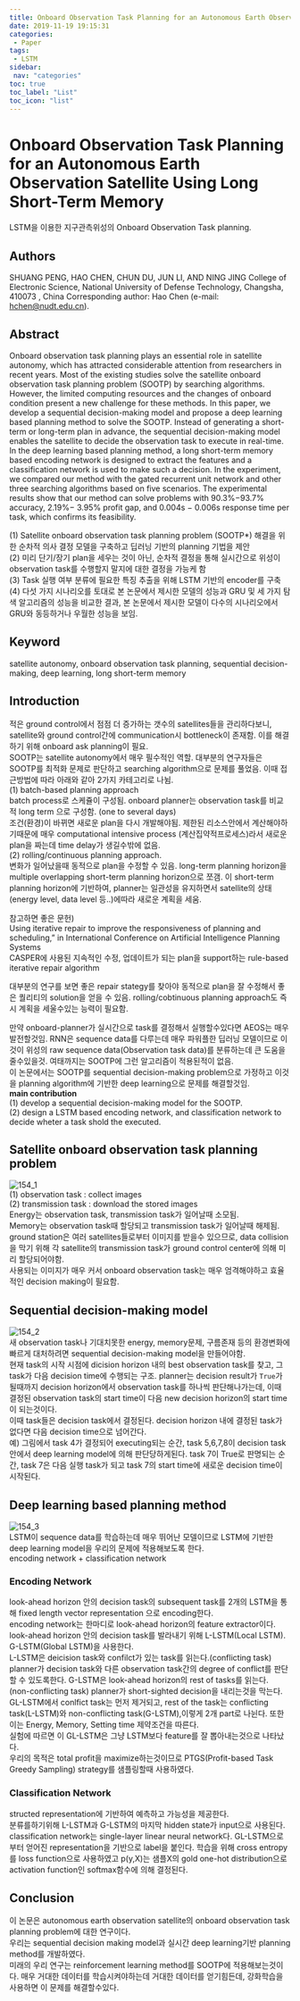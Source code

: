 ```yaml
---
title: Onboard Observation Task Planning for an Autonomous Earth Observation Satellite Using Long Short-Term Memory
date: 2019-11-19 19:15:31
categories: 
 - Paper
tags: 
 - LSTM
sidebar:
 nav: "categories"
toc: true
toc_label: "List"
toc_icon: "list"
---
```

# Onboard Observation Task Planning for an Autonomous Earth Observation Satellite Using Long Short-Term Memory
LSTM을 이용한 지구관측위성의 Onboard Observation Task planning.  

## Authors
SHUANG PENG, HAO CHEN, CHUN DU, JUN LI, AND NING JING College of Electronic Science, National University of Defense Technology, Changsha, 410073 , China Corresponding author: Hao Chen (e-mail: hchen@nudt.edu.cn). 

## Abstract
Onboard observation task planning plays an essential role in satellite autonomy, which has attracted considerable attention from researchers in recent years. Most of the existing studies solve the satellite onboard observation task planning problem (SOOTP) by searching algorithms. However, the limited computing resources and the changes of onboard condition present a new challenge for these methods. In this paper, we develop a sequential decision-making model and propose a deep learning based planning method to solve the SOOTP. Instead of generating a short-term or long-term plan in advance, the sequential decision-making model enables the satellite to decide the observation task to execute in real-time. In the deep learning based planning method, a long short-term memory based encoding network is designed to extract the features and a classification network is used to make such a decision. In the experiment, we compared our method with the gated recurrent unit network and other three searching algorithms based on five scenarios. The experimental results show that our method can solve problems with 90.3%−93.7% accuracy, 2.19%− 3.95% profit gap, and 0.004s − 0.006s response time per task, which confirms its feasibility.  

(1) Satellite onboard observation task planning problem (SOOTP*) 해결을 위한 순차적 의사 결정 모델을 구축하고 딥러닝 기반의 planning 기법을 제안  
(2) 미리 단기/장기 plan을 세우는 것이 아닌, 순차적 결정을 통해 실시간으로 위성이 observation task를 수행할지 말지에 대한 결정을 가능케 함  
(3) Task 실행 여부 분류에 필요한 특징 추출을 위해 LSTM 기반의 encoder를 구축  
(4) 다섯 가지 시나리오를 토대로 본 논문에서 제시한 모델의 성능과 GRU 및 세 가지 탐색 알고리즘의 성능을 비교한 결과, 본 논문에서 제시한 모델이 다수의 시나리오에서 GRU와 동등하거나 우월한 성능을 보임.    

## Keyword
satellite autonomy, onboard observation task planning, sequential decision-making, deep learning, long short-term memory

## Introduction
적은 ground control에서 점점 더 증가하는 갯수의 satellites들을 관리하다보니, satellite와 ground control간에 communication시 bottleneck이 존재함. 이를 해결하기 위해 onboard ask planning이 필요.  
SOOTP는 satellite autonomy에서 매우 필수적인 역할. 대부분의 연구자들은 SOOTP를 최적화 문제로 판단하고 searching algorithm으로 문제를 풀었음. 이때 접근방법에 따라 아래와 같아 2가지 카테고리로 나뉨.   
(1) batch-based planning approach  
batch process로 스케쥴이 구성됨. onboard planner는 observation task를 비교적 long term 으로 구성함. (one to several days)  
조건(환경)이 바뀌면 새로운 plan을 다시 개발해야됨. 제한된 리소스안에서 계산해야하기때문에 매우 computational intensive process (계산집약적프로세스)라서 새로운 plan을 짜는데 time delay가 생길수밖에 없음.  
(2) rolling/continuous planning approach.  
변화가 일어났을때 동적으로 plan을 수정할 수 있음. long-term planning horizon을 multiple overlapping short-term planning horizon으로 쪼갬. 이 short-term planning horizon에 기반하여, planner는 일관성을 유지하면서 satellite의 상태(energy level, data level 등..)에따라 새로운 계획을 세움.   

참고하면 좋은 문헌)  
Using iterative repair to improve the responsiveness of planning and scheduling,” in International Conference on Artificial Intelligence Planning Systems  
CASPER에 사용된 지속적인 수정, 업데이트가 되는 plan을 support하는 rule-based iterative repair algorithm  

대부분의 연구를 보면 좋은 repair stategy를 찾아야 동적으로 plan을 잘 수정해서 좋은 퀄리티의 solution을 얻을 수 있음. rolling/cobtinuous planning approach도 즉시 계획을 세울수있는 능력이 필요함.  

만약 onboard-planner가 실시간으로 task를 결정해서 실행할수있다면 AEOS는 매우 발전할것임. RNN은 sequence data를 다루는데 매우 파워플한 딥러닝 모델이므로 이것이 위성의 raw sequence data(Observation task data)를 분류하는데 큰 도움을 줄수있을것. 여태까지는 SOOTP에 그런 알고리즘이 적용된적이 없음.  
이 논문에서는 SOOTP를 sequential decision-making problem으로 가정하고 이것을 planning algorithm에 기반한 deep learning으로 문제를 해결할것임.    
**main contribution**  
(1) develop a sequential decision-making model for the SOOTP.  
(2) design a LSTM based encoding network, and classification network to decide wheter a task shold the executed.

## Satellite onboard observation task planning problem
![154_1](https://www.moongchi.dev/wp-content/images/154_1.png)  
(1) observation task : collect images  
(2) transmission task : download the stored images  
Energy는 observation task, transmission task가 일어날때 소모됨.  
Memory는 observation task때 할당되고 transmission task가 일어날때 해제됨.  
ground station은 여러 satellites들로부터 이미지를 받을수 있으므로, data collision을 막기 위해 각 satellite의 transmission task가 ground control center에 의해 미리 할당되어야함.  
사용되는 이미지가 매우 커서 onboard observation task는 매우 엄격해야하고 효율적인 decision making이 필요함.  

## Sequential decision-making model
![154_2](https://www.moongchi.dev/wp-content/images/154_2.png)  
새 observation task나 기대치못한 energy, memory문제, 구름존재 등의 환경변화에 빠르게 대처하려면 sequential decision-making model을 만들어야함.  
현재 task의 시작 시점에 dicision horizon 내의 best observation task를 찾고, 그 task가 다음 decision time에 수행되는 구조.  planner는 decision result가 `True`가 될때까지 decision horizon에서 observation task를 하나씩 판단해나가는데, 이때 결정된 observation task의 start time이 다음 new decision horizon의 start time이 되는것이다.  
이때 task들은 decision task에서 결정된다. decision horizon 내에 결정된 task가 없다면 다음 decision time으로 넘어간다.  
예) 그림에서 task 4가 결정되어 executing되는 순간, task 5,6,7,8이 decision task안에서 deep learning model에 의해 판단당하게된다. task 7이 True로 판명되는 순간, task 7은 다음 실행 task가 되고 task 7의 start time에 새로운 decision time이 시작된다.  

## Deep learning based planning method
![154_3](https://www.moongchi.dev/wp-content/images/154_3.png)  
LSTM이 sequence data를 학습하는데 매우 뛰어난 모델이므로 LSTM에 기반한 deep learning model을 우리의 문제에 적용해보도록 한다.  
encoding network + classification network

### Encoding Network
look-ahead horizon 안의 decision task의 subsequent task를 2개의 LSTM을 통해 fixed length vector representation 으로 encoding한다.  
encoding network는 한마디로 look-ahead horizon의 feature extractor이다. look-ahead horizon 안의 decision task를 발라내기 위해 L-LSTM(Local LSTM). G-LSTM(Global LSTM)을 사용한다.  
L-LSTM은 deicision task와 confilct가 있는 task를 읽는다.(conflicting task) planner가 decision task와 다른 observation task간의 degree of conflict를 판단할 수 있도록한다. 
G-LSTM은 look-ahead horizon의 rest of tasks를 읽는다. (non-conflicting task) planner가 short-sighted decision을 내리는것을 막는다.  
GL-LSTM에서  conlfict task는 먼저 제거되고, rest of the task는 conflicting task(L-LSTM)와 non-conflicting task(G-LSTM),이렇게 2개 part로 나뉜다. 또한 이는 Energy, Memory, Setting time 제약조건을 따른다.  
실험에 따르면 이 GL-LSTM은 그냥 LSTM보다 feature를 잘 뽑아내는것으로 나타났다.  
우리의 목적은 total profit을 maximize하는것이므로 PTGS(Profit-based Task Greedy Sampling) strategy를 샘플링할때 사용하였다. 


### Classification Network
structed representation에 기반하여 예측하고 가능성을 제공한다.  
분류를하기위해 L-LSTM과 G-LSTM의 마지막 hidden state가 input으로 사용된다.  
classification network는 single-layer linear neural network다. GL-LSTM으로부터 얻어진 representation을 기반으로 label을 붙인다. 학습을 위해 cross entropy 를 loss function으로 사용하였고 p(y,X)는 샘플X의 gold one-hot distribution으로 activation function인 softmax함수에 의해 결정된다.  

## Conclusion
이 논문은 autonomous earth observation satellite의 onboard observation task planning problem에 대한 연구이다.  
우리는 sequential decision making model과 실시간 deep learning기반 planning method를 개발하였다.  
미래의 우리 연구는 reinforcement learning method를 SOOTP에 적용해보는것이다. 매우 거대한 데이터를 학습시켜야하는데 거대한 데이터를 얻기힘든데, 강화학습을 사용하면 이 문제를 해결할수있다.  